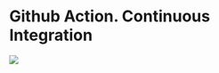 # Github Action. Continuous Integration
![](https://github.com/Maryna-511750/workflow-java-Maryna-Chekhovska/actions/workflows/github-actions-demo-mc.yml/badge.svg)

